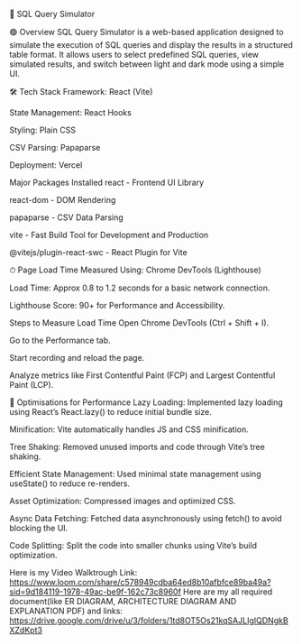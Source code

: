 📌 SQL Query Simulator


🟢 Overview
SQL Query Simulator is a web-based application designed to simulate the execution of SQL queries and display the results in a structured table format. It allows users to select predefined SQL queries, view simulated results, and switch between light and dark mode using a simple UI.

🛠 Tech Stack
Framework: React (Vite)

State Management: React Hooks

Styling: Plain CSS

CSV Parsing: Papaparse

Deployment: Vercel

Major Packages Installed
react - Frontend UI Library

react-dom - DOM Rendering

papaparse - CSV Data Parsing

vite - Fast Build Tool for Development and Production

@vitejs/plugin-react-swc - React Plugin for Vite



⏱ Page Load Time
Measured Using: Chrome DevTools (Lighthouse)

Load Time: Approx 0.8 to 1.2 seconds for a basic network connection.

Lighthouse Score: 90+ for Performance and Accessibility.

Steps to Measure Load Time
Open Chrome DevTools (Ctrl + Shift + I).

Go to the Performance tab.

Start recording and reload the page.

Analyze metrics like First Contentful Paint (FCP) and Largest Contentful Paint (LCP).




🚀 Optimisations for Performance
Lazy Loading: Implemented lazy loading using React’s React.lazy() to reduce initial bundle size.

Minification: Vite automatically handles JS and CSS minification.

Tree Shaking: Removed unused imports and code through Vite’s tree shaking.

Efficient State Management: Used minimal state management using useState() to reduce re-renders.

Asset Optimization: Compressed images and optimized CSS.

Async Data Fetching: Fetched data asynchronously using fetch() to avoid blocking the UI.

Code Splitting: Split the code into smaller chunks using Vite’s build optimization.


Here is my Video Walktrough Link: https://www.loom.com/share/c578949cdba64ed8b10afbfce89ba49a?sid=9d184119-1978-49ac-be9f-162c73c8960f 
Here are my all required document(like ER DIAGRAM, ARCHITECTURE DIAGRAM AND EXPLANATION PDF) and links:
https://drive.google.com/drive/u/3/folders/1td8OT5Os21kqSAJLIgIQDNgkBXZdKpt3

